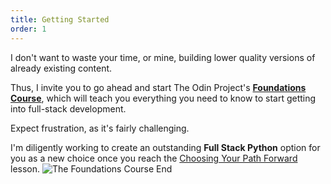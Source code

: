 ```yaml
---
title: Getting Started
order: 1
---
```

I don't want to waste your time, or mine, building lower quality versions of already existing content.

Thus, I invite you to go ahead and start The Odin Project's [**Foundations Course**](https://www.theodinproject.com/paths/foundations/courses/foundations), which will teach you everything you need to know to start getting into full-stack development.

Expect frustration, as it's fairly challenging.

I'm diligently working to create an outstanding **Full Stack Python** option for you as a new choice once you reach the [Choosing Your Path Forward](https://www.theodinproject.com/lessons/foundations-choose-your-path-forward) lesson.
![The Foundations Course End](https://cdn.statically.io/gh/ThePyoneerProject/course/main/Foundations/getting_started/imgs/top_foundations_course_finish.webp)

